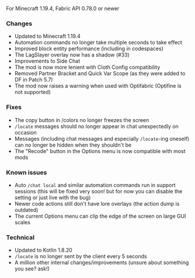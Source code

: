 For Minecraft 1.19.4, Fabric API 0.78.0 or newer

### Changes
- Updated to Minecraft 1.19.4
- Automation commands no longer take multiple seconds to take effect
- Improved block entity performance (including in codespaces)
- The LagSlayer overlay now has a shadow (#33)
- Improvements to Side Chat
- The mod is now more lenient with Cloth Config compatibility
- Removed Partner Bracket and Quick Var Scope (as they were added to DF in Patch 5.7)
- The mod now raises a warning when used with Optifabric (Optifine is not supported)

### Fixes
- The copy button in /colors no longer freezes the screen
- `/locate` messages should no longer appear in chat unexpectedly on occasion
- Messages (including chat messages and especially `/locate`-ing oneself) can no longer be hidden when they shouldn't be
- The "Recode" button in the Options menu is now compatible with most mods

### Known issues
- Auto `/chat local` and similar automation commands run in support sessions (this will be fixed very soon! but for now you can disable the setting or just live with the bug)
- Newer code actions still don't have lore overlays (the action dump is outdated)
- The current Options menu can clip the edge of the screen on large GUI scales

### Technical
- Updated to Kotlin 1.8.20
- `/locate` is no longer sent by the client every 5 seconds
- A million other internal changes/improvements (unsure about something you see? ask!)